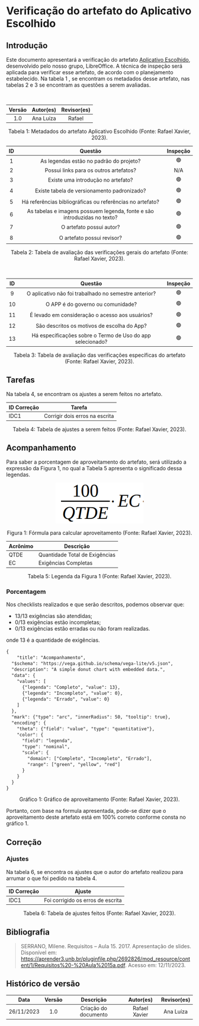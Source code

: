 # Verificação do artefato do Aplicativo Escolhido

## Introdução

Este documento apresentará a verificação do artefato [Aplicativo Escolhido](https://requisitos-de-software.github.io/2023.2-LibreOffice/planejamento/appEscolhido/), desenvolvido pelo nosso grupo, LibreOffice. A técnica de inspeção será aplicada para verificar esse artefato, de acordo com o planejamento estabelecido. Na tabela 1 , se encontram os metadados desse artefato, nas tabelas 2 e 3 se encontram as questões a serem avaliadas.

</br>

<center>

| Versão |       Autor(es)     |     Revisor(es)   |
| :----: | :-----------------: | :----------: |
| 1.0  | Ana Luíza | Rafael |

</center>

<div style="text-align: center">
<p> Tabela 1: Metadados do artefato Aplicativo Escolhido (Fonte: Rafael Xavier, 2023). </p>
</div>

<center>

|  ID   |                                 Questão                                  | Inspeção |
| :---: | :----------------------------------------------------------------------: | :------: |
|   1   |                 As legendas estão no padrão do projeto?                  |    🟢     |    
|   2   |                  Possui links para os outros artefatos?                  |    N/A     |            
|   3   |                    Existe uma introdução no artefato?                    |    🟢     |             
|   4   |               Existe tabela de versionamento padronizado?                |    🟢     |             
|   5   |        Há referências bibliográficas ou referências no artefato?         |    🟢     |             
|   6   | As tabelas e imagens possuem legenda, fonte e são introduzidas no texto? |    🟢    |             
|   7   |                         O artefato possui autor?                         |    🟢     |             
|   8   |                        O artefato possui revisor?                        |    🟢     |          

</center>

<div style="text-align: center">
<p> Tabela 2: Tabela de avaliação das verificações gerais do artefato (Fonte: Rafael Xavier, 2023). </p>
</div>

</br>

<center>

|  ID   |                                 Questão                                  | Inspeção | 
| :---: | :----------------------------------------------------------------------: | :------: | 
|   9   |              O aplicativo não foi trabalhado no semestre anterior?       |    🟢    |             
|   10 |                O APP é do governo ou comunidade?                |   🟢    |                
|   11   |         É levado em consideração o acesso aos usuários?                 |    🟢     |   
|   12   |               São descritos os motivos de escolha do App?                |    🟢     |             
|   13   |               Há especificações sobre o Termo de Uso do app selecionado?        | 🟢     |             

</center>

<div style="text-align: center">
<p> Tabela 3: Tabela de avaliação das verificações específicas do artefato (Fonte: Rafael Xavier, 2023). </p>
</div>

## Tarefas

Na tabela 4, se encontram os ajustes a serem feitos no artefato.

<center>

| ID Correção | Tarefa         |
| ------------- | -------------- |
| IDC1          | Corrigir dois erros na escrita  |

</center>

<div style="text-align: center">
<p> Tabela 4: Tabela de ajustes a serem feitos (Fonte: Rafael Xavier, 2023). </p>
</div>

## Acompanhamento

Para saber a porcentagem de aproveitamento do artefato, será utilizado a expressão da Figura 1, no qual a Tabela 5 apresenta o significado dessa legendas.

<div style="text-align: center">
<img src="../../../../images/formulaCalculoAproveitamento.png"  alt="legenda da fórmula da figura 1"/>

<p> Figura 1: Fórmula para calcular aproveitamento (Fonte: Rafael Xavier, 2023). </p>
</div>

<center>

| Acrônimo  | Descrição                      |
| --------- | ------------------------------ |
| QTDE      | Quantidade Total de Exigências |
| EC        | Exigências Completas           |

<div style="text-align: center">
<p> Tabela 5: Legenda da Figura 1 (Fonte: Rafael Xavier, 2023). </p>
</div>

</center>

### Porcentagem

Nos checklists realizados e que serão descritos, podemos observar que:

- 13/13 exigências são atendidas;
- 0/13 exigências estão incompletas;
- 0/13 exigências estão erradas ou não foram realizadas.

onde 13 é a quantidade de exigências.

```vegalite
{
    "title": "Acompanhamento",
  "$schema": "https://vega.github.io/schema/vega-lite/v5.json",
  "description": "A simple donut chart with embedded data.",
  "data": {
    "values": [
      {"legenda": "Completo", "value": 13},
      {"legenda": "Incompleto", "value": 0},
      {"legenda": "Errado", "value": 0}
    ]
  },
  "mark": {"type": "arc", "innerRadius": 50, "tooltip": true},
  "encoding": {
    "theta": {"field": "value", "type": "quantitative"},
    "color": {
      "field": "legenda",
      "type": "nominal",
      "scale": {
        "domain": ["Completo", "Incompleto", "Errado"],
        "range": ["green", "yellow", "red"]
      }
    }
  }
}
```

<div style="text-align: center">
<p> Gráfico 1: Gráfico de aproveitamento (Fonte: Rafael Xavier, 2023). </p>
</div>

Portanto, com base na formula apresentada, pode-se dizer que o aproveitamento deste artefato está em 100% correto conforme consta no gráfico 1.

## Correção 

### Ajustes

Na tabela 6, se encontra os ajustes que o autor do artefato realizou para arrumar o que foi pedido na tabela 4.

<center>

| ID Correção | Ajuste                       |
| ------------- | ---------------------------- |
| IDC1          | Foi corrigido os erros de escrita |

<div style="text-align: center">
<p> Tabela 6: Tabela de ajustes feitos (Fonte: Rafael Xavier, 2023). </p>
</div>

</center>


## Bibliografia

> SERRANO, Milene. Requisitos – Aula 15. 2017. Apresentação de slides. Disponível em: https://aprender3.unb.br/pluginfile.php/2692826/mod_resource/content/1/Requisitos%20-%20Aula%2015a.pdf. Acesso em: 12/11/2023.

## Histórico de versão

|    Data    | Versão |      Descrição       | Autor(es) | Revisor(es) |
| :--------: | :----: | :------------------: | :-------: | :---------: |
| 26/11/2023 |  1.0   | Criação do documento | Rafael Xavier |   Ana Luíza    |